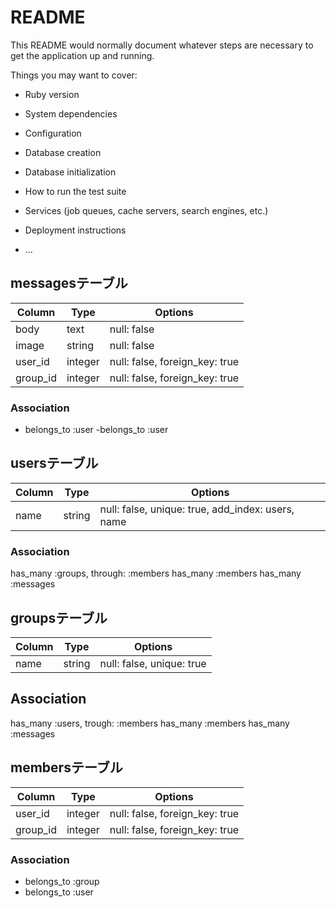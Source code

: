 # README

This README would normally document whatever steps are necessary to get the
application up and running.

Things you may want to cover:

* Ruby version

* System dependencies

* Configuration

* Database creation

* Database initialization

* How to run the test suite

* Services (job queues, cache servers, search engines, etc.)

* Deployment instructions

* ...

## messagesテーブル
|Column|Type|Options|
|------|----|-------|
|body|text|null: false|
|image|string|null: false|
|user_id|integer|null: false, foreign_key: true|
|group_id|integer|null: false, foreign_key: true|

### Association
- belongs_to :user
-belongs_to :user

## usersテーブル
|Column|Type|Options|
|------|----|-------|
|name|string|null: false, unique: true, add_index: users, name |

### Association
has_many :groups, through: :members
has_many :members
has_many :messages

## groupsテーブル
|Column|Type|Options|
|------|----|-------|
|name|string|null: false, unique: true|

## Association
has_many :users, trough: :members
has_many :members
has_many :messages

## membersテーブル

|Column|Type|Options|
|------|----|-------|
|user_id|integer|null: false, foreign_key: true|
|group_id|integer|null: false, foreign_key: true|

### Association
- belongs_to :group
- belongs_to :user



